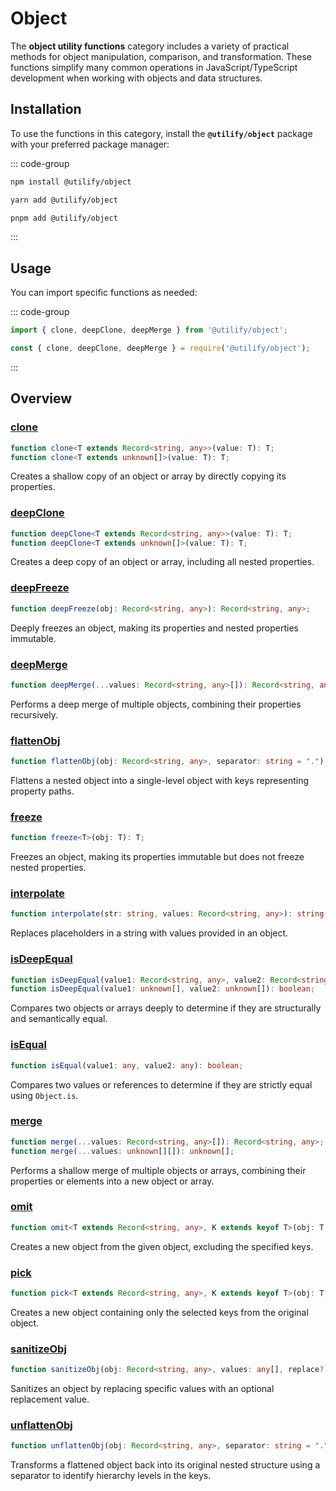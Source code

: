 # Object <Badge type="tip" text="1.0.0" />

The **object utility functions** category includes a variety of practical methods for object manipulation, comparison, and transformation. These functions simplify many common operations in JavaScript/TypeScript development when working with objects and data structures.

## Installation

To use the functions in this category, install the **`@utilify/object`** package with your preferred package manager:

::: code-group
```bash [npm]
npm install @utilify/object
```

```bash [yarn]
yarn add @utilify/object
```

```bash [pnpm]
pnpm add @utilify/object
```
:::

## Usage

You can import specific functions as needed:

::: code-group
```typescript [esm]
import { clone, deepClone, deepMerge } from '@utilify/object';
```

```javascript [cjs]
const { clone, deepClone, deepMerge } = require('@utilify/object');
```
:::

## Overview

### [clone](./clone.md)

```typescript
function clone<T extends Record<string, any>>(value: T): T;
function clone<T extends unknown[]>(value: T): T;
```

Creates a shallow copy of an object or array by directly copying its properties.

### [deepClone](./deepClone.md)

```typescript
function deepClone<T extends Record<string, any>>(value: T): T;
function deepClone<T extends unknown[]>(value: T): T;
```

Creates a deep copy of an object or array, including all nested properties.

### [deepFreeze](./deepFreeze.md)

```typescript
function deepFreeze(obj: Record<string, any>): Record<string, any>;
```

Deeply freezes an object, making its properties and nested properties immutable.

### [deepMerge](./deepMerge.md)

```typescript
function deepMerge(...values: Record<string, any>[]): Record<string, any>;
```

Performs a deep merge of multiple objects, combining their properties recursively.

### [flattenObj](./flattenObj.md)

```typescript
function flattenObj(obj: Record<string, any>, separator: string = "."): Record<string, any>;
```

Flattens a nested object into a single-level object with keys representing property paths.

### [freeze](./freeze.md)

```typescript
function freeze<T>(obj: T): T;
```

Freezes an object, making its properties immutable but does not freeze nested properties.

### [interpolate](./interpolate.md)

```typescript
function interpolate(str: string, values: Record<string, any>): string;
```

Replaces placeholders in a string with values provided in an object.

### [isDeepEqual](./isDeepEqual.md)

```typescript
function isDeepEqual(value1: Record<string, any>, value2: Record<string, any>): boolean;
function isDeepEqual(value1: unknown[], value2: unknown[]): boolean;
```

Compares two objects or arrays deeply to determine if they are structurally and semantically equal.

### [isEqual](./isEqual.md)

```typescript
function isEqual(value1: any, value2: any): boolean;
```

Compares two values or references to determine if they are strictly equal using `Object.is`.

### [merge](./merge.md)

```typescript
function merge(...values: Record<string, any>[]): Record<string, any>;
function merge(...values: unknown[][]): unknown[];
```

Performs a shallow merge of multiple objects or arrays, combining their properties or elements into a new object or array.

### [omit](./omit.md)

```typescript
function omit<T extends Record<string, any>, K extends keyof T>(obj: T, keys: K[]): Omit<T, K>;
```

Creates a new object from the given object, excluding the specified keys.

### [pick](./pick.md)

```typescript
function pick<T extends Record<string, any>, K extends keyof T>(obj: T, keys: K[]): Pick<T, K>;
```

Creates a new object containing only the selected keys from the original object.

### [sanitizeObj](./sanitizeObj.md)

```typescript
function sanitizeObj(obj: Record<string, any>, values: any[], replace?: any): Record<string, any>;
```

Sanitizes an object by replacing specific values with an optional replacement value.

### [unflattenObj](./unflattenObj.md)

```typescript
function unflattenObj(obj: Record<string, any>, separator: string = "."): Record<string, any>;
```

Transforms a flattened object back into its original nested structure using a separator to identify hierarchy levels in the keys.